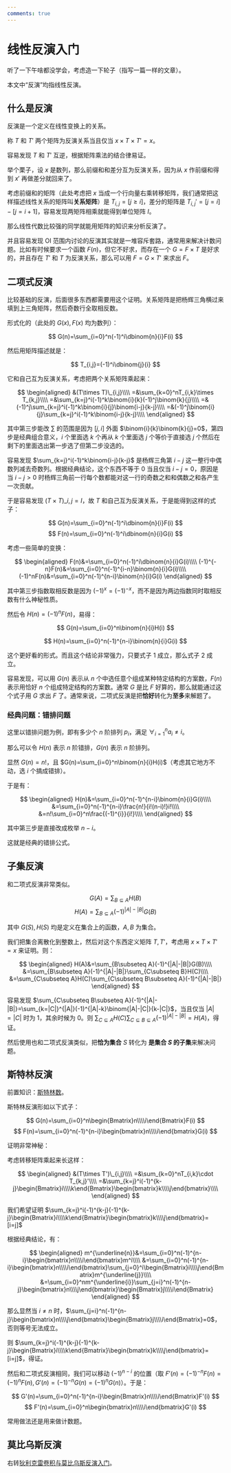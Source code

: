 ```yaml
---
comments: true
---
```


# 线性反演入门

听了一下午啥都没学会，考虑造一下轮子（指写一篇一样的文章）。

本文中“反演”均指线性反演。

## 什么是反演

反演是一个定义在线性变换上的关系。

称 $T$ 和 $T'$ 两个矩阵为反演关系当且仅当 $x\times  T\times T'=x$。

容易发现 $T$ 和 $T'$ 互逆，根据矩阵乘法的结合律易证。

举个栗子，设 $x$ 是数列，那么前缀和和差分互为反演关系，因为从 $x$ 作前缀和得到 $x'$ 再做差分就回来了。

考虑前缀和的矩阵（此处考虑把 $x$ 当成一个行向量右乘转移矩阵，我们通常把这样描述线性关系的矩阵叫**关系矩阵**）是 $T_{i,j}=[j\ge i]$，差分的矩阵是 $T_{i,j}'=[j=i]-[j=i+1]$，容易发现两矩阵相乘就能得到单位矩阵 $I$。

那么线性代数比较强的同学就能用矩阵的知识来分析反演了。

并且容易发现 OI 范围内讨论的反演其实就是一堆容斥套路，通常用来解决计数问题。比如有时候要求一个函数 $F(n)$，但它不好求，而存在一个 $G=F\times T$ 是好求的，并且存在 $T'$ 和 $T$ 为反演关系，那么可以用 $F=G\times T'$ 来求出 $F$。

## 二项式反演

比较基础的反演，后面很多东西都需要用这个证明。关系矩阵是把杨辉三角横过来填到上三角矩阵，然后奇数行全取相反数。

形式化的（此处的 $G(x),F(x)$ 均为数列）：

$$
G(n)=\sum_{i=0}^n(-1)^i\dbinom{n}{i}F(i)
$$

然后用矩阵描述就是：

$$
T_{i,j}=(-1)^i\dbinom{j}{i}
$$

它和自己互为反演关系，考虑把两个关系矩阵乘起来：

$$
\begin{aligned}
 &(T\times T)\_{i,j}\\\\
=&\sum_{k=0}^nT_{i,k}\times T_{k,j}\\\\
=&\sum_{k=j}^i(-1)^k\binom{i}{k}(-1)^j\binom{k}{j}\\\\
=&(-1)^j\sum_{k=j}^i(-1)^k\binom{i}{j}\binom{i-j}{k-j}\\\\
=&(-1)^j\binom{i}{j}\sum_{k=j}^i(-1)^k\binom{i-j}{k-j}\\\\
\end{aligned}
$$

其中第三步能改 $\sum$ 的范围是因为 $[j,i]$ 外面 $\binom{i}{k}\binom{k}{j}=0$，第四步是经典组合意义，$i$ 个里面选 $k$ 个再从 $k$ 个里面选 $j$ 个等价于直接选 $j$ 个然后在剩下的里面选出第一步选了但第二步没选的。

容易发现 $\sum_{k=j}^i(-1)^k\binom{i-j}{k-j}$ 是杨辉三角第 $i-j$ 这一整行中偶数列减去奇数列。根据经典结论，这个东西不等于 $0$ 当且仅当 $i-j=0$，原因是当 $i-j> 0$ 时杨辉三角前一行每个数都能对这一行的奇数之和和偶数之和各产生一次贡献。

于是容易发现 $(T\times T)\_{i,j}=I$，故 $T$ 和自己互为反演关系，于是能得到这样的式子：

$$
G(n)=\sum_{i=0}^n(-1)^i\dbinom{n}{i}F(i)
$$
$$
F(n)=\sum_{i=0}^n(-1)^i\dbinom{n}{i}G(i)
$$

考虑一些简单的变换：

$$
\begin{aligned}
F(n)&=\sum_{i=0}^n(-1)^i\dbinom{n}{i}G(i)\\\\
(-1)^{-n}F(n)&=\sum_{i=0}^n(-1)^{i-n}\binom{n}{i}G(i)\\\\
(-1)^nF(n)&=\sum_{i=0}^n(-1)^{n-i}\binom{n}{i}G(i)
\end{aligned}
$$

其中第三步指数取相反数是因为 $(-1)^x=(-1)^{-x}$，而不是因为两边指数同时取相反数有什么神秘性质。

然后令 $H(n)=(-1)^nF(n)$，易得：

$$
G(n)=\sum_{i=0}^n\binom{n}{i}H(i)
$$

$$
H(n)=\sum_{i=0}^n(-1)^{n-i}\binom{n}{i}G(i)
$$

这个更好看的形式。而且这个结论非常强力，只要式子 $1$ 成立，那么式子 $2$ 成立。

容易发现，可以用 $G(n)$ 表示从 $n$ 个中选任意个组成某种特定结构的方案数，$F(n)$ 表示用恰好 $n$ 个组成特定结构的方案数。通常 $G$ 是比 $F$ 好算的，那么就能通过这个式子用 $G$ 求出 $F$ 了。通常来说，二项式反演是把**恰好**转化为**至多**来解题了。

### 经典问题：错排问题

这里以错排问题为例，即有多少个 $n$ 阶排列 $p_i$，满足 $\forall_{i=1}^na_i\ne i$。

那么可以令 $H(n)$ 表示 $n$ 阶错排，$G(n)$ 表示 $n$ 阶排列。

显然 $G(n)=n!$，且 $G(n)=\sum_{i=0}^n\binom{n}{i}H(i)$（考虑其它地方不动，选 $i$ 个搞成错排）。

于是有：

$$
\begin{aligned}
H(n)&=\sum_{i=0}^n(-1)^{n-i}\binom{n}{i}G(i)\\\\
    &=\sum_{i=0}^n(-1)^{n-i}\frac{n!}{i!(n-i)!}i!\\\\
    &=n!\sum_{i=0}^n\frac{(-1)^{i}}{i!}\\\\
\end{aligned}
$$

其中第三步是直接改成枚举 $n-i$。

这就是经典的错排公式。

## 子集反演

和二项式反演非常类似。

$$
G(A)=\sum_{B\subseteq A}H(B)
$$
$$
H(A)=\sum_{B\subseteq A}(-1)^{|A|-|B|}G(B)
$$

其中 $G(S),H(S)$ 均是定义在集合上的函数，$A,B$ 为集合。

我们把集合离散化到整数上，然后对这个东西定义矩阵 $T,T'$，考虑用 $x\times T\times T'=x$ 来证明。则：

$$
\begin{aligned}
H(A)&=\sum_{B\subseteq A}(-1)^{|A|-|B|}G(B)\\\\
    &=\sum_{B\subseteq A}(-1)^{|A|-|B|}\sum_{C\subseteq B}H(C)\\\\
    &=\sum_{C\subseteq A}H(C)\sum_{C\subseteq B\subseteq A}(-1)^{|A|-|B|}
\end{aligned}
$$

容易发现 $\sum_{C\subseteq B\subseteq A}(-1)^{|A|-|B|}=\sum_{k=|C|}^{|A|}(-1)^{|A|-k}\binom{|A|-|C|}{k-|C|}$，当且仅当 $|A|=|C|$ 时为 $1$，其余时候为 $0$。则 $\sum_{C\subseteq A}H(C)\sum_{C\subseteq B\subseteq A}(-1)^{|A|-|B|}=H(A)$，得证。

然后使用也和二项式反演类似，把**恰为集合** $S$ 转化为 **是集合 $S$ 的子集**来解决问题。

## 斯特林反演

前置知识：[斯特林数](./stirling.md)。

斯特林反演形如以下式子：

$$
G(n)=\sum_{i=0}^n\begin{Bmatrix}n\\\\i\end{Bmatrix}F(i)
$$
$$
F(n)=\sum_{i=0}^n(-1)^{n-i}\begin{bmatrix}n\\\\i\end{bmatrix}G(i)
$$

证明非常神秘：

考虑转移矩阵乘起来长这样：

$$
\begin{aligned}
 &(T\times T')\_{i,j}\\\\
=&\sum_{k=0}^nT_{i,k}\cdot T_{k,j}'\\\\
=&\sum_{k=j}^i(-1)^{k-j}\begin{Bmatrix}i\\\\k\end{Bmatrix}\begin{bmatrix}k\\\\j\end{bmatrix}\\\\
\end{aligned}
$$

我们希望证明 $\sum_{k=j}^i(-1)^{k-j}(-1)^{k-j}\begin{Bmatrix}i\\\\k\end{Bmatrix}\begin{bmatrix}k\\\\j\end{bmatrix}=[i=j]$

根据经典结论，有：

$$
\begin{aligned}
m^{\underline{n}}&=\sum_{i=0}^n(-1)^{n-i}\begin{bmatrix}n\\\\i\end{bmatrix}m^i\\\\
                 &=\sum_{i=0}^n(-1)^{n-i}\begin{bmatrix}n\\\\i\end{bmatrix}\sum_{j=0}^i\begin{Bmatrix}i\\\\j\end{Bmatrix}m^{\underline{j}}\\\\
                 &=\sum_{i=0}^nm^{\underline{i}}\sum_{j=i}^n(-1)^{n-j}\begin{bmatrix}n\\\\j\end{bmatrix}\begin{Bmatrix}j\\\\i\end{Bmatrix}
\end{aligned}
$$

那么显然当 $i\ne n$ 时，$\sum_{j=i}^n(-1)^{n-j}\begin{bmatrix}n\\\\j\end{bmatrix}\begin{Bmatrix}j\\\\i\end{Bmatrix}=0$，否则等号无法成立。

则 $\sum_{k=j}^i(-1)^{k-j}(-1)^{k-j}\begin{Bmatrix}i\\\\k\end{Bmatrix}\begin{bmatrix}k\\\\j\end{bmatrix}=[i=j]$，得证。

然后和二项式反演相同，我们可以移动 $(-1)^{n-i}$ 的位置（取 $F'(n)=(-1)^{-n}F(n)=(-1)^{n}F(n),G'(n)=(-1)^{-n}G(n)=(-1)^nG(n)$）。于是：


$$
G'(n)=\sum_{i=0}^n(-1)^{n-i}\begin{Bmatrix}n\\\\i\end{Bmatrix}F'(i)
$$
$$
F'(n)=\sum_{i=0}^n\begin{bmatrix}n\\\\i\end{bmatrix}G'(i)
$$

常用做法还是用来做计数题。

## 莫比乌斯反演

右转[狄利克雷卷积与莫比乌斯反演入门](./Mobius_inversion.md)。